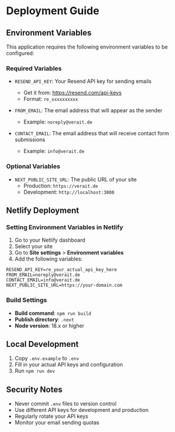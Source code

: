 # Deployment Guide

## Environment Variables

This application requires the following environment variables to be configured:

### Required Variables

- `RESEND_API_KEY`: Your Resend API key for sending emails
  - Get it from: https://resend.com/api-keys
  - Format: `re_xxxxxxxxxx`

- `FROM_EMAIL`: The email address that will appear as the sender
  - Example: `noreply@verait.de`

- `CONTACT_EMAIL`: The email address that will receive contact form submissions
  - Example: `info@verait.de`

### Optional Variables

- `NEXT_PUBLIC_SITE_URL`: The public URL of your site
  - Production: `https://verait.de`
  - Development: `http://localhost:3000`

## Netlify Deployment

### Setting Environment Variables in Netlify

1. Go to your Netlify dashboard
2. Select your site
3. Go to **Site settings** > **Environment variables**
4. Add the following variables:

```
RESEND_API_KEY=re_your_actual_api_key_here
FROM_EMAIL=noreply@verait.de
CONTACT_EMAIL=info@verait.de
NEXT_PUBLIC_SITE_URL=https://your-domain.com
```

### Build Settings

- **Build command**: `npm run build`
- **Publish directory**: `.next`
- **Node version**: 18.x or higher

## Local Development

1. Copy `.env.example` to `.env`
2. Fill in your actual API keys and configuration
3. Run `npm run dev`

## Security Notes

- Never commit `.env` files to version control
- Use different API keys for development and production
- Regularly rotate your API keys
- Monitor your email sending quotas